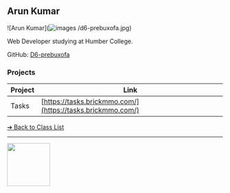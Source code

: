 <style>@import url("//readme.codeadam.ca/readme.css");</style>

## Arun Kumar

![Arun Kumar](![images](https://github.com/user-attachments/assets/0cbf2bbb-e993-40ac-abbe-516c88cd776f)
/d6-prebuxofa.jpg)



Web Developer studying at Humber College.

GitHub: [D6-prebuxofa](https://github.com/D6-prebuxofa)

### Projects

| Project | Link |
| ------- | ---- |
| Tasks   | [https://tasks.brickmmo.com/](https://tasks.brickmmo.com/) |

[&#10132; Back to Class List](/)

---

<a href="https://brickmmo.com">
<img src="https://brickmmo.com/images/brickmmo-logo-horizontal.jpg" width="100">
</a>

